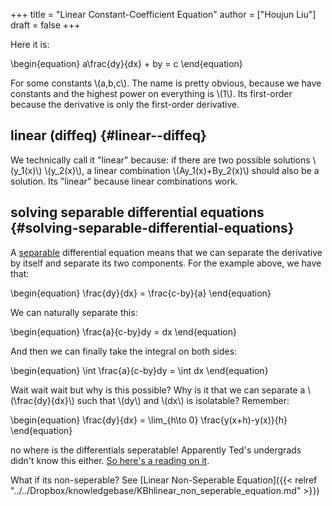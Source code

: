 +++
title = "Linear Constant-Coefficient Equation"
author = ["Houjun Liu"]
draft = false
+++

Here it is:

\begin{equation}
    a\frac{dy}{dx} + by = c
\end{equation}

For some constants \\(a,b,c\\). The name is pretty obvious, because we have constants and the highest power on everything is \\(1\\). Its first-order because the derivative is only the first-order derivative.


## linear (diffeq) {#linear--diffeq}

We technically call it "linear" because: if there are two possible solutions \\(y\_1(x)\\) \\(y\_2(x)\\), a linear combination \\(Ay\_1(x)+By\_2(x)\\) should also be a solution. Its "linear" because linear combinations work.


## solving separable differential equations {#solving-separable-differential-equations}

A [separable](#solving-separable-differential-equations) differential equation means that we can separate the derivative by itself and separate its two components. For the example above, we have that:

\begin{equation}
    \frac{dy}{dx} = \frac{c-by}{a}
\end{equation}

We can naturally separate this:

\begin{equation}
    \frac{a}{c-by}dy = dx
\end{equation}

And then we can finally take the integral on both sides:

\begin{equation}
    \int \frac{a}{c-by}dy = \int dx
\end{equation}

Wait wait wait but why is this possible? Why is it that we can separate a \\(\frac{dy}{dx}\\) such that \\(dy\\) and \\(dx\\) is isolatable? Remember:

\begin{equation}
    \frac{dy}{dx} = \lim\_{h\to 0} \frac{y(x+h)-y(x)}{h}
\end{equation}

no where is the differentials seperatable! Apparently Ted's undergrads didn't know this either. [So here's a reading on it](https://drive.google.com/file/d/1GWSagIMjXI0Awwy6wlQqsBm6c8tnCqcg/view?pli=1).

What if its non-seperable? See [Linear Non-Seperable Equation]({{< relref "../../Dropbox/knowledgebase/KBhlinear_non_seperable_equation.md" >}})